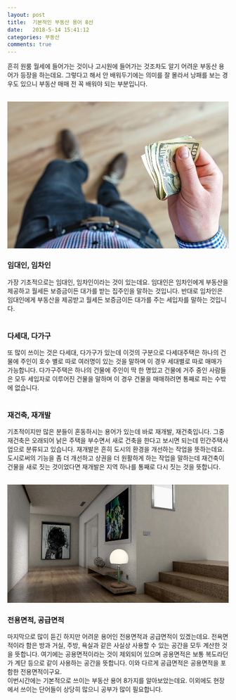 ```yaml
---
layout: post
title:  기본적인 부동산 용어 8선
date:   2018-5-14 15:41:12
categories: 부동산
comments: true
---
```




<p>흔히 원룸 월세에 들어가는 것이나 고시원에 들어가는 것조차도 알기 어려운 부동산 용어가 등장을 하는데요. 그렇다고 해서 안 배워두기에는 의미를 잘 몰라서 낭패를 보는 경우도 있으니 부동산 매매 전 꼭 배워야 되는 부분입니다.

<br><img class="image" src="/images/134234.png" alt=""/><br>


<h3>임대인, 임차인</h3><p>가장 기초적으로는 임대인, 임차인이라는 것이 있는데요. 임대인은 임차인에게 부동산을 제공하고 월세든 보증금이든 대가를 받는 집주인을 말하는 것입니다. 반대로 임차인은 임대인에게 부동산을 제공받고 월세든 보증금이든 대가를 주는 세입자를 말하는 것입니다.<br> &nbsp;</p><h3>다세대, 다가구</h3><p>또 많이 쓰이는 것은 다세대, 다가구가 있는데 이것의 구분으로 다세대주택은 하나의 건물에 주인이 호수 별로 따로 여러명이 있는 것을 말하며 이 경우 세대별로 따로 매매가 가능합니다. 다가구주택은 하나의 건물에 주인이 딱 한 명있고 건물에 거주 중인 사람들은 모두 세입자로 이루어진 건물을 말하며 이 경우 건물을 매매하려면 통째로 파는 수밖에 없습니다.<br> &nbsp;</p><h3>재건축, 재개발</h3><p>기초적이지만 많은 분들이 혼동하시는 용어가 있는데 바로 재개발, 재건축입니다. 그중 재건축은 오래되어 낡은 주택을 부수면서 새로 건축을 한다고 보시면 되는데 민간주택사업으로 분류되고 있습니다. 재개발은 흔히 도시의 환경을 개선하는 작업을 뜻하는데요. 도시로써의 기능을 좀 더 개선하고 상권을 더 원활하게 하는 작업을 말하는데 재건축이 건물을 새로 짓는 것이었다면 재개발은 지역 하나를 통째로 다시 짓는 것을 뜻합니다.<br>

<br><img class="image" src="/images/24634567345.png" alt=""/><br>

<h3>전용면적, 공급면적</h3><p>마지막으로 많이 듣긴 하지만 어려운 용어인 전용면적과 공급면적이 있겠는데요. 전욕면적이라 함은 방과 거실, 주방, 욕실과 같은 사실상 사용할 수 있는 공간을 모두 계산한 것을 뜻합니다. 여기에는 공용면적이라는 것이 제외되어 있으며 공용면적은 보통 복도라던가 계단 등으로 같이 사용하는 공간을 뜻합니다. 이와 다르게 공급면적은 공용면적을 포함한 전용면적이구요.<br>이번시간에는 기본적으로 쓰이는 부동산 용어 8가지를 알아보았는데요. 이외에도 현장에서 쓰이는 단어들이 상당히 많으니 공부가 많이 필요합니다.<br></p>